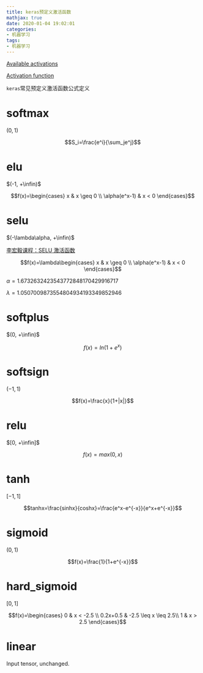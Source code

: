 ```yaml
---
title: keras预定义激活函数
mathjax: true
date: 2020-01-04 19:02:01
categories:
- 机器学习
tags:
- 机器学习
---
```


[Available activations](https://keras.io/activations/)

[Activation function](https://en.wikipedia.org/wiki/Activation_function)

`keras`常见预定义激活函数公式定义

<!-- more -->

# softmax

$(0, 1)$

$$S_i=\frac{e^i}{\sum_je^j}$$

# elu

$(-1, +\infin)$

$$f(x)=\begin{cases}
x & x \geq 0 \\
\alpha(e^x-1) & x < 0
\end{cases}$$

# selu

$(-\lambda\alpha, +\infin)$

[李宏毅课程：SELU 激活函数](https://www.jianshu.com/p/3a43a6a860ef)

$$f(x)=\lambda\begin{cases}
x & x \geq 0 \\
\alpha(e^x-1) & x < 0
\end{cases}$$

$\alpha = 1.6732632423543772848170429916717$

$\lambda = 1.0507009873554804934193349852946$

# softplus

$(0, +\infin)$

$$f(x)=ln(1+e^x)$$

# softsign

$(-1, 1)$

$$f(x)=\frac{x}{1+|x|}$$

# relu

$[0, +\infin]$

$$f(x)=max(0,x)$$

# tanh

$[-1, 1]$

$$tanhx=\frac{sinhx}{coshx}=\frac{e^x-e^{-x}}{e^x+e^{-x}}$$

# sigmoid

$(0, 1)$

$$f(x)=\frac{1}{1+e^{-x}}$$

# hard_sigmoid

$[0 ,1]$

$$f(x)=\begin{cases}
0 & x < -2.5 \\
0.2x+0.5 & -2.5 \leq x \leq 2.5\\
1 & x > 2.5
\end{cases}$$

# linear

Input tensor, unchanged.